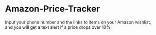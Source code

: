 # Amazon-Price-Tracker
Input your phone number and the links to items on your Amazon wishlist, and you will get a text alert if a price drops over 10%!

